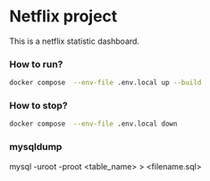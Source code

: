 # Netflix project
This is a netflix statistic dashboard.

### How to run?
```bash
docker compose  --env-file .env.local up --build
```
### How to stop?
```bash
docker compose  --env-file .env.local down
```

### mysqldump
mysql -uroot -proot <table_name> > <filename.sql>
